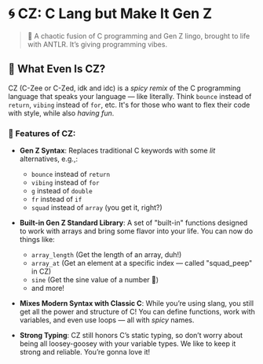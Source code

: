 # 🌀 CZ: C Lang but Make It Gen Z

> 🚀 A chaotic fusion of C programming and Gen Z lingo, brought to life with ANTLR. It’s giving programming vibes.

## 👀 What Even Is CZ?

CZ (C-Zee or C-Zed, idk and idc) is a *spicy remix* of the C programming language that speaks your language — like literally. Think `bounce` instead of `return`, `vibing` instead of `for`, etc. It's for those who want to flex their code with style, while also *having fun*.

### 🏅 Features of CZ:
- **Gen Z Syntax**: Replaces traditional C keywords with some *lit* alternatives, e.g.,:
    - `bounce` instead of `return`
    - `vibing` instead of `for`
    - `g` instead of `double`
    - `fr` instead of `if`
    - `squad` instead of `array` (you get it, right?)
- **Built-in Gen Z Standard Library**: A set of "built-in" functions designed to work with arrays and bring some flavor into your life. You can now do things like:
    - `array_length` (Get the length of an array, duh!)
    - `array_at` (Get an element at a specific index — called "squad_peep" in CZ)
    - `sine` (Get the sine value of a number 👀)
    - and more!

- **Mixes Modern Syntax with Classic C**: While you’re using slang, you still get all the power and structure of C! You can define functions, work with variables, and even use loops — all with *spicy* names.
- **Strong Typing**: CZ still honors C’s static typing, so don’t worry about being all loosey-goosey with your variable types. We like to keep it strong and reliable. You’re gonna love it!
